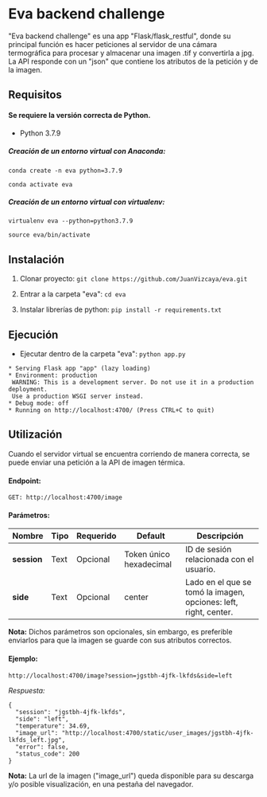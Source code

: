 # Eva backend challenge 
"Eva backend challenge" es una app "Flask/flask_restful", donde su principal función es hacer peticiones al servidor de una cámara termográfica para procesar y almacenar una imagen .tif y convertirla a jpg.
La API responde con un "json" que contiene los atributos de la petición y de la imagen.

## Requisitos
#### Se requiere la versión correcta de Python.
- Python 3.7.9
##### Creación de un entorno virtual con Anaconda:
`conda create -n eva python=3.7.9`

`conda activate eva`
##### Creación de un entorno virtual con virtualenv:
`virtualenv eva --python=python3.7.9`

`source eva/bin/activate`

## Instalación
1. Clonar proyecto: 
`git clone https://github.com/JuanVizcaya/eva.git`

2. Entrar a la carpeta "eva": 
`cd eva`

3. Instalar librerías de python: 
`pip install -r requirements.txt`

## Ejecución
- Ejecutar dentro de la carpeta "eva": `python app.py`
```
* Serving Flask app "app" (lazy loading)
* Environment: production
 WARNING: This is a development server. Do not use it in a production deployment.
 Use a production WSGI server instead.
* Debug mode: off
* Running on http://localhost:4700/ (Press CTRL+C to quit)
```
## Utilización
Cuando el servidor virtual se encuentra corriendo de manera correcta, se puede enviar una petición a la API de imagen térmica.

#### Endpoint:
`GET: http://localhost:4700/image`

#### Parámetros:
| Nombre | Tipo | Requerido | Default | Descripción
| ----------- | ----------- | ----------- | ----------- | ------------------- |
| **session** | Text | Opcional | Token único hexadecimal | ID de sesión relacionada con el usuario. |
| **side** | Text |  Opcional  | center | Lado en el que se tomó la imagen, opciones: left, right, center. |

**Nota:** Dichos parámetros son opcionales, sin embargo, es preferible enviarlos para que la imagen se guarde con sus atributos correctos.

#### Ejemplo:
`http://localhost:4700/image?session=jgstbh-4jfk-lkfds&side=left`

*Respuesta:*
```
{
  "session": "jgstbh-4jfk-lkfds",
  "side": "left",
  "temperature": 34.69,
  "image_url": "http://localhost:4700/static/user_images/jgstbh-4jfk-lkfds_left.jpg",
  "error": false,
  "status_code": 200
}
```

**Nota:** La url de la imagen ("image_url") queda disponible para su descarga y/o posible visualización, en una pestaña del navegador.
